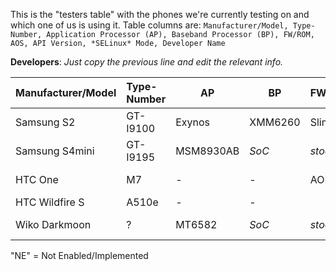 This is the "testers table" with the phones we're currently testing on and which one of us is using it. Table columns are: `Manufacturer/Model, Type-Number, Application Processor (AP), Baseband Processor (BP), FW/ROM, AOS, API Version, *SELinux* Mode, Developer Name`

**Developers**: *Just copy the previous line and edit the relevant info.*

| Manufacturer/Model    | Type-Number | AP  | BP  | FW/ROM | AOS | API | SELmode | DEV |
|:--------------------- |:----------- | --- | --- |:------ |:--- | --- |:------- |:--- |
Samsung S2 | GT-I9100 | Exynos | XMM6260 | SlimKat | KK 4.4.2b4 | 19 | Permissive | E:V:A
Samsung S4mini | GT-I9195 | MSM8930AB | *SoC* | *stock* | JB 4.2.2 | 17 | Enforcing | E:V:A
HTC One | M7 | - | - | AOKP | KK 4.4.4 | 19 | Permissive | SecUpwN
HTC Wildfire S | A510e | - | - | | | | | He3556 |
Wiko Darkmoon | ? | MT6582 | *SoC* | *stock* | JB 4.2.2 | | *NE*| andr3jx |

"NE" = Not Enabled/Implemented
